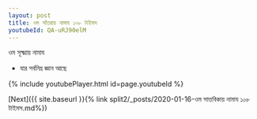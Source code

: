 ```yaml
---
layout: post
title: ওম সাঁতরায় নামায ১০৮ টাইমস
youtubeId: QA-uRJ90elM
---
```

 
 
 ওম সূক্ষ্মায় নামায  
 
 -  যার সর্বনিম্ন জ্ঞান আছে 
 
  
 
  
 
 
 
 
 
 


{% include youtubePlayer.html id=page.youtubeId %}
 
[Next]({{ site.baseurl }}{% link  split2/_posts/2020-01-16-ওম সাত্তবিকায় নামায ১০৮ টাইমস.md%})
 
